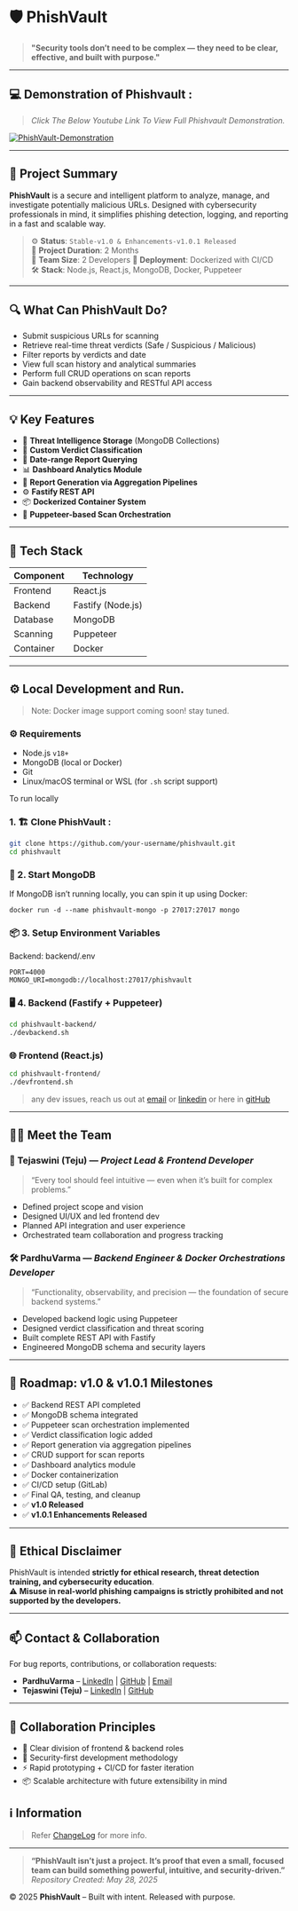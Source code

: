 # 🛡️ PhishVault

> **"Security tools don’t need to be complex — they need to be clear, effective, and built with purpose."**

---
## 💻 Demonstration of Phishvault : 
> *Click The Below Youtube Link To View Full Phishvault Demonstration.*

[![PhishVault-Demonstration](https://github.com/user-attachments/assets/cb98a829-23b5-4f06-87d5-9f8655ca41fc)](https://www.youtube.com/watch?v=4UzDUnsukrw)

---

## 🚀 Project Summary

**PhishVault** is a secure and intelligent platform to analyze, manage, and investigate potentially malicious URLs. Designed with cybersecurity professionals in mind, it simplifies phishing detection, logging, and reporting in a fast and scalable way.

> ⚙️ **Status**: `Stable-v1.0 & Enhancements-v1.0.1 Released`  
> 📆 **Project Duration**: 2 Months  
> 👥 **Team Size**: 2 Developers
> 📁 **Deployment**: Dockerized with CI/CD  
> 🛠 **Stack**: Node.js, React.js, MongoDB, Docker, Puppeteer

---

## 🔍 What Can PhishVault Do?

- Submit suspicious URLs for scanning  
- Retrieve real-time threat verdicts (Safe / Suspicious / Malicious)  
- Filter reports by verdicts and date  
- View full scan history and analytical summaries  
- Perform full CRUD operations on scan reports  
- Gain backend observability and RESTful API access

---

## 💡 Key Features

- 🔐 **Threat Intelligence Storage** (MongoDB Collections)  
- 🎯 **Custom Verdict Classification**  
- 📆 **Date-range Report Querying**  
- 📊 **Dashboard Analytics Module**  
- 🧾 **Report Generation via Aggregation Pipelines**  
- ⚙️ **Fastify REST API**  
- 📦 **Dockerized Container System**  
- 🤖 **Puppeteer-based Scan Orchestration**

---

## 🧰 Tech Stack

| Component | Technology        |
|----------|-------------------|
| Frontend | React.js          |
| Backend  | Fastify (Node.js) |
| Database | MongoDB           |
| Scanning | Puppeteer         |
| Container| Docker            |

---

## ⚙️ Local Development and Run.
> Note: Docker image support coming soon! stay tuned.

### ⚙️ Requirements

- Node.js `v18+`
- MongoDB (local or Docker)
- Git
- Linux/macOS terminal or WSL (for `.sh` script support)

To run locally
### 1. 🏗️ Clone PhishVault :

```bash
git clone https://github.com/your-username/phishvault.git
cd phishvault
```

### 🧱 2. Start MongoDB
If MongoDB isn’t running locally, you can spin it up using Docker:
```
docker run -d --name phishvault-mongo -p 27017:27017 mongo
```

### 📦 3. Setup Environment Variables
Backend: backend/.env
```
PORT=4000
MONGO_URI=mongodb://localhost:27017/phishvault
```

### 🖥️ 4. Backend (Fastify + Puppeteer)
```bash
cd phishvault-backend/
./devbackend.sh
```

### 🌐 Frontend (React.js)
```bash
cd phishvault-frontend/
./devfrontend.sh
```
> any dev issues, reach us out at [email](mailto:varmacstp25@gmail.com) or [linkedin](https://www.linkedin.com/in/pardhu-sri-rushi-varma-konduru-696886279/) or here in [gitHub](https://github.com/PardhuSreeRushiVarma20060119)

---

## 🧑‍💻 Meet the Team

### 🎨 Tejaswini (Teju) — *Project Lead & Frontend Developer*

> “Every tool should feel intuitive — even when it’s built for complex problems.”

- Defined project scope and vision  
- Designed UI/UX and led frontend dev  
- Planned API integration and user experience  
- Orchestrated team collaboration and progress tracking

### 🛠️ PardhuVarma — *Backend Engineer & Docker Orchestrations Developer*

> “Functionality, observability, and precision — the foundation of secure backend systems.”

- Developed backend logic using Puppeteer  
- Designed verdict classification and threat scoring  
- Built complete REST API with Fastify  
- Engineered MongoDB schema and security layers

---

## 🧭 Roadmap: v1.0 & v1.0.1 Milestones

- ✅ Backend REST API completed  
- ✅ MongoDB schema integrated  
- ✅ Puppeteer scan orchestration implemented  
- ✅ Verdict classification logic added  
- ✅ Report generation via aggregation pipelines  
- ✅ CRUD support for scan reports  
- ✅ Dashboard analytics module  
- ✅ Docker containerization  
- ✅ CI/CD setup (GitLab)  
- ✅ Final QA, testing, and cleanup  
- ✅ **v1.0 Released**
- ✅ **v1.0.1 Enhancements Released**

---

## 🔐 Ethical Disclaimer

PhishVault is intended **strictly for ethical research, threat detection training, and cybersecurity education**.  
⚠️ **Misuse in real-world phishing campaigns is strictly prohibited and not supported by the developers.**

---

## 📫 Contact & Collaboration

For bug reports, contributions, or collaboration requests:

- **PardhuVarma** – [LinkedIn](https://www.linkedin.com/in/pardhu-sri-rushi-varma-konduru-696886279/) | [GitHub](https://github.com/PardhuSreeRushiVarma20060119) | [Email](mailto:varmacstp25@gmail.com)  
- **Tejaswini (Teju)** – [LinkedIn](https://www.linkedin.com/in/kandukoori-tejaswini-765774289/) | [GitHub](https://github.com/Tejaswini4119/)

---

## 🤝 Collaboration Principles

- 🔄 Clear division of frontend & backend roles  
- 🔐 Security-first development methodology  
- ⚡ Rapid prototyping + CI/CD for faster iteration  
- 📦 Scalable architecture with future extensibility in mind

## ℹ️ Information
> Refer [ChangeLog](CHANGELOG.md) for more info.

---

> **“PhishVault isn’t just a project. It’s proof that even a small, focused team can build something powerful, intuitive, and security-driven.”** *Repository Created: May 28, 2025*

© 2025 **PhishVault** – Built with intent. Released with purpose.


